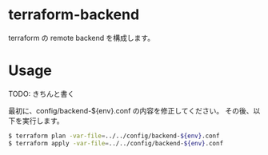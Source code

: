 # terraform-backend

terraform の remote backend を構成します。

# Usage

TODO: きちんと書く

最初に、config/backend-${env}.conf の内容を修正してください。
その後、以下を実行します。

```bash
$ terraform plan -var-file=../../config/backend-${env}.conf
$ terraform apply -var-file=../../config/backend-${env}.conf
```
